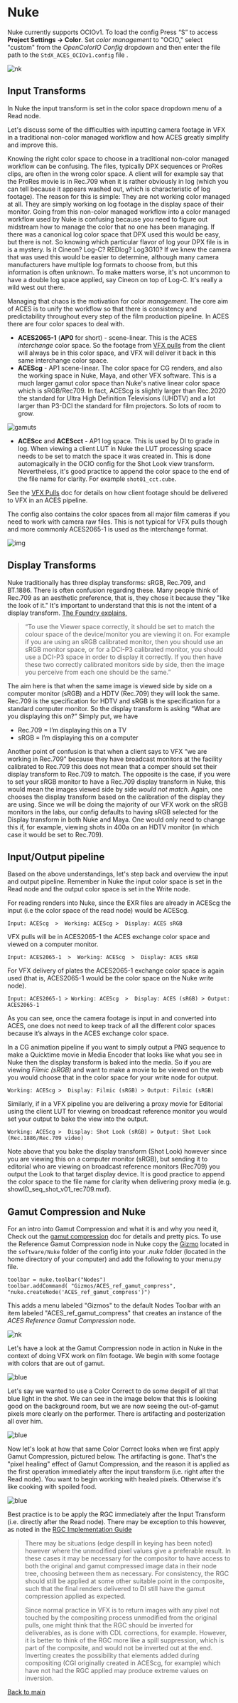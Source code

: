 # Nuke

Nuke currently supports OCIOv1. To load the config Press “S” to access **Project Settings → Color**. Set *color management* to "OCIO," select "custom" from the *OpenColorIO Config* dropdown and then enter the file path to the  ````StdX_ACES_OCIOv1.config```` file . 

![nk](img/Nuke1.png)

## Input Transforms

In Nuke the input transform is set in the color space dropdown menu of a Read node. 

Let's discuss some of the difficulties with inputting camera footage in VFX in a traditional non-color managed workflow and how ACES greatly simplify and improve this. 

Knowing the right color space to choose in a traditional non-color managed workflow can be confusing. The files, typically DPX sequences or ProRes clips, are often in the wrong color space. A client will for example say that the ProRes movie is in Rec.709 when it is rather obviously in log (which you can tell because it appears washed out, which is characteristic of log footage). The reason for this is simple: They are not working color managed at all. They are simply working on log footage in the display space of their monitor. Going from this non-color managed workflow into a color managed workflow used by Nuke is confusing because you need to figure out midstream how to manage the color that no one has been managing. If there was a canonical log color space that DPX used this would be easy, but there is not. So knowing which particular flavor of log your DPX file is in is a mystery. Is it Cineon? Log-C? REDlog? Log3G10? If we knew the camera that was used this would be easier to determine, although many camera manufacturers have multiple log formats to choose from, but this information is often unknown. To make matters worse, it's not uncommon to have a double log space applied, say Cineon on top of Log-C. It's really a wild west out there. 

Managing that chaos is the motivation for color *management*. The core aim of ACES is to unify the workflow so that there is consistency and predictability throughout every step of the film production pipeline. In ACES there are four color spaces to deal with.

- **ACES2065-1** (**AP0** for short) - scene-linear. This is the ACES *interchange* color space. So the footage from [VFX pulls](VFXpulls.md) from the client will always be in this color space, and VFX will deliver it back in this same interchange color space. 
- **ACEScg** - AP1 scene-linear. The color space for CG renders, and also the working space in Nuke, Maya, and other VFX software. This is a much larger gamut color space than Nuke's native linear color space which is sRGB/Rec709. In fact, ACEScg is slightly larger than Rec.2020 the standard for Ultra High Definition Televisions (UHDTV) and a lot larger than P3-DCI the standard for film projectors. So lots of room to grow.

![gamuts](img/gamuts2.png)

- **ACEScc** and **ACEScct** - AP1 log space. This is used by DI to grade in log. When viewing a client LUT in Nuke the LUT processing space needs to be set to match the space it was created in. This is done automagically in the OCIO config for the Shot Look view transform. Nevertheless, it's good practice to append the color space to the end of the file name for clarity. For example ````shot01_cct.cube````. 

See the [VFX Pulls](VFXpulls.md) doc for details on how client footage should be delivered to VFX in an ACES pipeline.

The config also contains the color spaces from all major film cameras if you need to work with camera raw files. This is not typical for VFX pulls though and more commonly ACES2065-1 is used as the interchange format.

![img](img/nuke7.jpg)

## Display Transforms

Nuke traditionally has three display transforms: sRGB, Rec.709, and BT.1886. There is often confusion regarding these. Many people think of Rec.709 as an aesthetic preference, that is, they chose it because they "like the look of it." It's important to understand that this is not the intent of a display transform. [The Foundry explains,](https://support.foundry.com/hc/en-us/articles/115000229764-Q100319-How-to-use-colorspaces-in-Nuke-)

> “To use the Viewer space correctly, it should be set to match the colour space of the device/monitor you are viewing it on. For example if you are using an sRGB calibrated monitor, then you should use an sRGB monitor space, or for a DCI-P3 calibrated monitor, you should use a DCI-P3 space in order to display it correctly. If you then have these two correctly calibrated monitors side by side, then the image you perceive from each one should be the same.”

The aim here is that when the same image is viewed side by side on a computer monitor (sRGB) and a HDTV (Rec.709) they will look the same. Rec.709 is the specification for HDTV and sRGB is the specification for a standard computer monitor. So the display transform is asking “What are you displaying this on?” Simply put, we have

- Rec.709 = I’m displaying this on a TV
- sRGB = I’m displaying this on a computer

Another point of confusion is that when a client says to VFX “we are working in Rec.709" because they have broadcast monitors at the facility calibrated to Rec.709 this does not mean that a comper should set their display transform to Rec.709 to match. The opposite is the case, if you were to set your sRGB monitor to have a Rec.709 display transform in Nuke, this would mean the images viewed side by side *would not match*. Again, one chooses the display transform based on the calibration of the display they are using. Since we will be doing the majority of our VFX work on the sRGB monitors in the labs, our config defaults to having sRGB selected for the Display transform in both Nuke and Maya. One would only need to change this if, for example, viewing shots in 400a on an HDTV monitor (in which case it would be set to Rec.709).


## Input/Output pipeline

Based on the above understandings, let's step back and overview the input and output pipeline. Remember in Nuke the input color space is set in the Read node and the output color space is set in the Write node.

For reading renders into Nuke, since the EXR files are already in ACEScg the input (i.e the color space of the read node) would be  ACEScg.
	
````Input: ACEScg  >  Working: ACEScg >  Display: ACES sRGB````

VFX pulls will be in ACES2065-1 the ACES exchange color space and viewed on a computer monitor. 

````Input: ACES2065-1  >  Working: ACEScg  >  Display: ACES sRGB````

For VFX delivery of plates the ACES2065-1 exchange color space is again used (that is,  ACES2065-1 would be the color space on the Nuke write node). 

````Input: ACES2065-1 > Working: ACEScg  >  Display: ACES (sRGB) > Output: ACES2065-1````

As you can see, once the camera footage is input in and converted into ACES, one does not need to keep track of all the different color spaces because it’s always in the ACES exchange color space.

In a CG animation pipeline if you want to simply output a PNG sequence to make a Quicktime movie in Media Encoder that looks like what you see in Nuke then the display transform is baked into the media.  So if you are viewing *Filmic (sRGB)* and want to make a movie to be viewed on the web you would choose that in the color space for your write node for output.
	
````Working: ACEScg >  Display: Filmic (sRGB) > Output: Filmic (sRGB)````

Similarly, if in a VFX pipeline you are delivering a proxy movie for Editorial using the client LUT for viewing on broadcast reference monitor you would set your output to bake the view into the output. 

````Working: ACEScg >  Display: Shot Look (sRGB) > Output: Shot Look (Rec.1886/Rec.709 video)````

Note above that you bake the display transform (Shot Look) however since you are viewing this on a computer monitor (sRGB), but sending it to editorial who are viewing on broadcast reference monitors (Rec709) you output the Look to that target display device. It is good practice to append the color space to the file name for clarity when delivering proxy media (e.g. showID_seq_shot_v01_rec709.mxf).


## Gamut Compression and Nuke

For an intro into Gamut Compression and what it is and why you need it, Check out the [gamut compression](gamut.md) doc for details and pretty pics. To use the Reference Gamut Compression node in Nuke copy the [Gizmo](../StdX_ACES/software/Nuke) located in the ```software/Nuke``` folder of the config into your *.nuke* folder (located in the home directory of your computer) and add the following to your menu.py file. 

````
toolbar = nuke.toolbar("Nodes")
toolbar.addCommand( "Gizmos/ACES_ref_gamut_compress", "nuke.createNode('ACES_ref_gamut_compress')")
````
This adds a menu labeled "Gizmos" to the default Nodes Toolbar with an item labeled "ACES_ref_gamut_compress" that creates an instance of the *ACES Reference Gamut Compression* node.

![nk](img/Nuke3.png)


Let's have a look at the Gamut Compression node in action in Nuke in the context of doing VFX work on film footage. We begin with some footage with colors that are out of gamut. 

![blue](img/guitar1.png)

Let's say we wanted to use a Color Correct to do some despill of all that blue light in the shot. We can see in the image below that this is looking good on the background room, but we are now seeing the out-of-gamut pixels more clearly on the performer. There is artifacting and posterization all over him.

![blue](img/guitar2.png)

Now let's look at how that same Color Correct looks when we first apply Gamut Compression, pictured below. The artifacting is gone. That's the "pixel healing" effect of Gamut Compression, and the reason it is applied as the first operation immediately after the input transform (i.e. right after the Read node). You want to begin working with healed pixels. Otherwise it's like cooking with spoiled food.

![blue](img/guitar3.png)

Best practice is to be apply the RGC immediately after the Input Transform (i.e. directly after the Read node). There may be exception to this however, as noted in the [RGC Implementation Guide](https://paper.dropbox.com/doc/ACES-Gamut-Compression-User-Guide-8AodniaKveYsNgOwkuhTl)

> There may be situations (edge despill in keying has been noted) however where the unmodified pixel values give a preferable result. In these cases it may be necessary for the compositor to have access to both the original and gamut compressed image data in their node tree, choosing between them as necessary. For consistency, the RGC should still be applied at some other suitable point in the composite, such that the final renders delivered to DI still have the gamut compression applied as expected.
>
> Since normal practice in VFX is to return images with any pixel not touched by the compositing process unmodified from the original pulls, one might think that the RGC should be inverted for deliverables, as is done with CDL corrections, for example. However, it is better to think of the RGC more like a spill suppression, which is part of the composite, and would not be inverted out at the end. Inverting creates the possibility that elements added during compositing (CGI  originally created in ACEScg, for example) which have not had the RGC applied may produce extreme values on inversion. 




[Back to main](../StdX_ACES)

